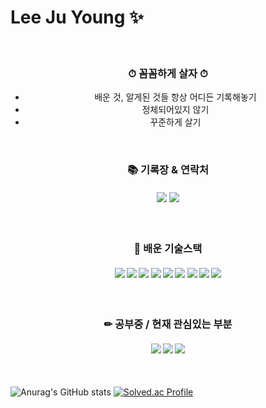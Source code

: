 <!--<img align="center" src="https://capsule-render.vercel.app/api?type=waving&color=0:FFE8FF,100:00A1EA&height=200&section=header&text=&fontSize=90" />-->
# Lee Ju Young ✨

&nbsp;

<h3 align="center">⏱ 꼼꼼하게 살자 ⏱</h3>
<p> <ul align="center"> <li>배운 것, 알게된 것들 항상 어디든 기록해놓기</li> <li>정체되어있지 않기</li> <li>꾸준하게 살기</li> </ul> </p>

&nbsp;
<h3 align="center">📚 기록장 & 연락처 </h3>
<h4 align="center"> <a href="https://blog.naver.com/pmis118" target="_blank"><img src="https://img.shields.io/badge/BLOG-03C75A?style=flat&logo=naver&logoColor=ffffff"/></a> <img src="https://img.shields.io/badge/pmis118@naver.com-F06B66?style=flat&logo=maildotru&logoColor=ffffff"/> </h4>

&nbsp;
<h3 align="center"> 📝 배운 기술스택 </h3>

<h4 align="center"><img src="https://img.shields.io/badge/Java-007396?style=flat&logo=OpenJDK&logoColor=white"/> <img src="https://img.shields.io/badge/SpringBoot-6DB33F?style=flat&logo=springboot&logoColor=white"/> <img src="https://img.shields.io/badge/Spring-6DB33F?style=flat&logo=spring&logoColor=white"/> <img src="https://img.shields.io/badge/Nginx-009639?style=flat&logo=nginx&logoColor=white"/> <img src="https://img.shields.io/badge/MySQL-4479A1?style=flat&logo=mysql&logoColor=white"/> <img src="https://img.shields.io/badge/Unity-000000?style=flat&logo=unity&logoColor=white"/> <img src="https://img.shields.io/badge/HTML-E34F26?style=flat&logo=html5&logoColor=white"/> <img src="https://img.shields.io/badge/CSS-1572B6?style=flat&logo=css3&logoColor=white"/> <img src="https://img.shields.io/badge/JavaScript-F7DF1E?style=flat&logo=javascript&logoColor=white"/> </h4>

&nbsp;
<h3 align="center"> ✏ 공부중 / 현재 관심있는 부분 </h3>

<h4 align="center"><img src="https://img.shields.io/badge/Docker-2496ED?style=flat&logo=docker&logoColor=white"/> <img src="https://img.shields.io/badge/MSA-0082F0?style=flat&logo=spring&logoColor=white"/> <img src="https://img.shields.io/badge/SpringSecurity-6DB33F?style=flat&logo=springsecurity&logoColor=white"/> </h4>

&nbsp;&nbsp;

 ![Anurag's GitHub stats](https://github-readme-stats.vercel.app/api?username=jyoungl&show_icons=true&theme=radical&theme=transparent)
[![Solved.ac Profile](http://mazassumnida.wtf/api/v2/generate_badge?boj=pmis118)](https://solved.ac/pmis118/) 

<!--
**jyoungl/jyoungl** is a ✨ _special_ ✨ repository because its `README.md` (this file) appears on your GitHub profile.

Here are some ideas to get you started:

- 🔭 I’m currently working on ...
- 🌱 I’m currently learning ...
- 👯 I’m looking to collaborate on ...
- 🤔 I’m looking for help with ...
- 💬 Ask me about ...
- 📫 How to reach me: ...
- 😄 Pronouns: ...
- ⚡ Fun fact: ...
-->

